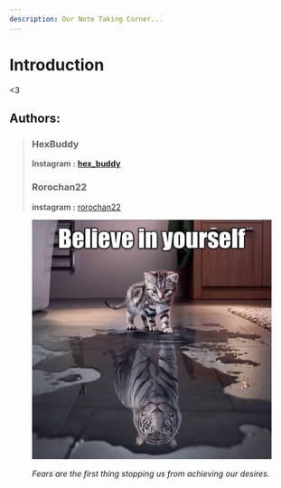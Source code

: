 ```yaml
---
description: Our Note Taking Corner...
---
```


# Introduction

<3

## **Authors:**

> ### **HexBuddy**
>
> **Instagram :** [**hex\_buddy**](https://www.instagram.com/hex\_buddy/)
>
> ### **Rorochan22**
>
> **instagram :** [rorochan22](https://www.instagram.com/rorochan22/)

<figure><img src=".gitbook/assets/image (40) (1).png" alt=""><figcaption><p><em>Fears are the first thing stopping us from achieving our desires.</em></p></figcaption></figure>
